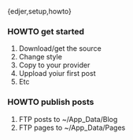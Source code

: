 {edjer,setup,howto}

### HOWTO get started
1. Download/get the source
1. Change style
1. Copy to your provider
1. Uppload yoiur first post
1. Etc

### HOWTO publish posts
1. FTP posts to ~/App_Data/Blog
1. FTP pages to ~/App_Data/Pages
